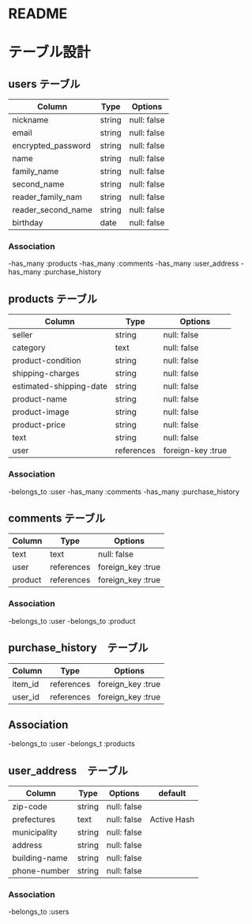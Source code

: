 # README

# テーブル設計

## users テーブル

| Column             | Type   | Options     |
| ------------------ | ------ | ----------- |
| nickname           | string | null: false |
| email              | string | null: false |
| encrypted_password | string | null: false |
| name               | string | null: false |
| family_name        | string | null: false |
| second_name        | string | null: false |
| reader_family_nam  | string | null: false |
| reader_second_name | string | null: false |
| birthday           | date   | null: false |


### Association

-has_many :products
-has_many :comments
-has_many :user_address
-has_many :purchase_history

## products テーブル

| Column                  | Type      | Options           |
| ----------------------- | --------- | ----------------- |
| seller                  | string    | null: false       |
| category                | text      | null: false       |
| product-condition       | string    | null: false       |
| shipping-charges        | string    | null: false       |
| estimated-shipping-date | string    | null: false       |
| product-name            | string    | null: false       |
| product-image           | string    | null: false       |
| product-price           | string    | null: false       |
| text                    | string    | null: false       |
| user                    | references| foreign-key :true |

### Association

-belongs_to :user
-has_many   :comments
-has_many   :purchase_history


## comments テーブル

| Column      | Type       | Options           |
| ----------- | ---------- | ----------------- |
| text        | text       | null: false       |
| user        | references | foreign_key :true |
| product     | references | foreign_key :true |

### Association

-belongs_to :user
-belongs_to :product

##  purchase_history　テーブル　

| Column      | Type        | Options              |
| ----------- | ----------- | -------------------- |
| item_id     | references  | foreign_key :true    |
| user_id     | references  | foreign_key :true    |

## Association

-belongs_to :user
-belongs_t  :products

## user_address　テーブル

| Column                  | Type      | Options           | default
| ----------------------- | --------- | ----------------- | ----------
| zip-code                | string    | null: false       |
| prefectures             | text      | null: false       | Active Hash
| municipality            | string    | null: false       |
| address                 | string    | null: false       |
| building-name           | string    | null: false       |
| phone-number            | string    | null: false       |

### Association

-belongs_to    :users